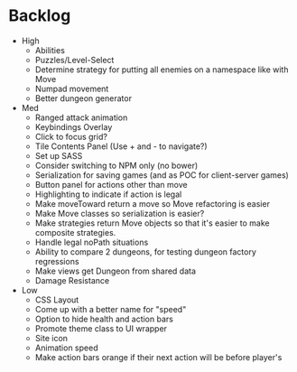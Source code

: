 # Backlog
- High
  - Abilities
  - Puzzles/Level-Select
  - Determine strategy for putting all enemies on a namespace like with Move
  - Numpad movement
  - Better dungeon generator
- Med
  - Ranged attack animation
  - Keybindings Overlay
  - Click to focus grid?
  - Tile Contents Panel (Use + and - to navigate?)
  - Set up SASS
  - Consider switching to NPM only (no bower)
  - Serialization for saving games (and as POC for client-server games)
  - Button panel for actions other than move
  - Highlighting to indicate if action is legal
  - Make moveToward return a move so Move refactoring is easier
  - Make Move classes so serialization is easier?
  - Make strategies return Move objects so that it's easier to make composite strategies.
  - Handle legal noPath situations
  - Ability to compare 2 dungeons, for testing dungeon factory regressions
  - Make views get Dungeon from shared data
  - Damage Resistance
- Low
   - CSS Layout
   - Come up with a better name for "speed"
   - Option to hide health and action bars
   - Promote theme class to UI wrapper
   - Site icon
   - Animation speed
   - Make action bars orange if their next action will be before player's
